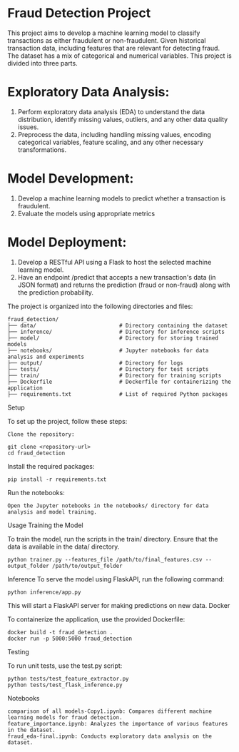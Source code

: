 Fraud Detection Project
==========================
This project aims to develop a machine learning model to classify transactions as either fraudulent or non-fraudulent.
Given historical transaction data, including features that are relevant for detecting fraud. 
The dataset has a mix of categorical and numerical variables.
This project is divided into three parts.

 Exploratory Data Analysis:
==========================
1. Perform exploratory data analysis (EDA) to understand the data distribution, identify missing values, outliers, and any other data quality issues.
2. Preprocess the data, including handling missing values, encoding categorical variables, feature scaling, and any other necessary transformations.
 
Model Development:
==========================
1. Develop a machine learning models to predict whether a transaction is fraudulent.
2. Evaluate the models using appropriate metrics
 
Model Deployment:
==========================
1. Develop a RESTful API using a Flask to host the selected machine learning model.
2. Have an endpoint /predict that accepts a new transaction's data (in JSON format) and returns the prediction (fraud or non-fraud) along with the prediction probability.

The project is organized into the following directories and files:



    fraud_detection/
    ├── data/                          # Directory containing the dataset
    ├── inference/                     # Directory for inference scripts
    ├── model/                         # Directory for storing trained models
    ├── notebooks/                     # Jupyter notebooks for data analysis and experiments
    ├── output/                        # Directory for logs
    ├── tests/                         # Directory for test scripts
    ├── train/                         # Directory for training scripts
    ├── Dockerfile                     # Dockerfile for containerizing the application
    ├── requirements.txt               # List of required Python packages

Setup

To set up the project, follow these steps:

    Clone the repository:

    git clone <repository-url>
    cd fraud_detection

Install the required packages:

    pip install -r requirements.txt

Run the notebooks:
    
    Open the Jupyter notebooks in the notebooks/ directory for data analysis and model training.

Usage Training the Model

To train the model, run the scripts in the train/ directory. Ensure that the data is available in the data/ directory.
    
    python trainer.py --features_file /path/to/final_features.csv --output_folder /path/to/output_folder


Inference
To serve the model using FlaskAPI, run the following command:


    python inference/app.py

This will start a FlaskAPI server for making predictions on new data.
Docker

To containerize the application, use the provided Dockerfile:

    docker build -t fraud_detection .
    docker run -p 5000:5000 fraud_detection

Testing

To run unit tests, use the test.py script:

    python tests/test_feature_extractor.py
    python tests/test_flask_inference.py

Notebooks

    comparison of all models-Copy1.ipynb: Compares different machine learning models for fraud detection.
    feature_importance.ipynb: Analyzes the importance of various features in the dataset.
    fraud_eda-final.ipynb: Conducts exploratory data analysis on the dataset.